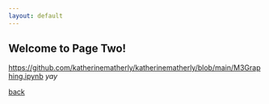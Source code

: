 ```yaml
---
layout: default
---
```


## Welcome to Page Two!
https://github.com/katherinematherly/katherinematherly/blob/main/M3Graphing.ipynb
_yay_

[back](./)
